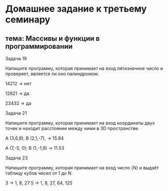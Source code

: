 # Домашнее задание к третьему семинару
## тема: Массивы и функции в программировании

Задача 19

Напишите программу, которая принимает на вход пятизначное число и проверяет, является ли оно палиндромом.

14212 -> нет

12821 -> да

23432 -> да

Задача 21

Напишите программу, которая принимает на вход координаты двух точек и находит расстояние между ними в 3D пространстве.

A (3,6,8); B (2,1,-7), -> 15.84

A (7,-5, 0); B (1,-1,9) -> 11.53

Задача 23

Напишите программу, которая принимает на вход число (N) и выдаёт таблицу кубов чисел от 1 до N.

3 -> 1, 8, 27
5 -> 1, 8, 27, 64, 125